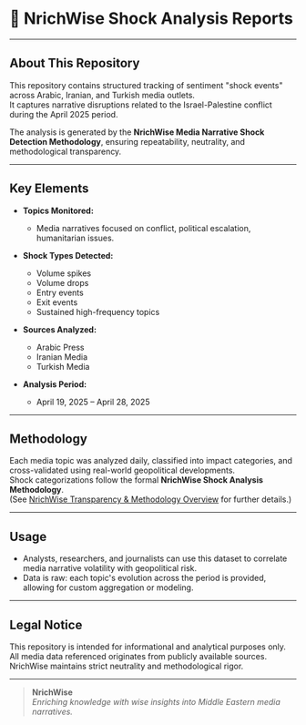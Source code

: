# 📄 NrichWise Shock Analysis Reports


---

## About This Repository
This repository contains structured tracking of sentiment "shock events" across Arabic, Iranian, and Turkish media outlets.  
It captures narrative disruptions related to the Israel-Palestine conflict during the April 2025 period.

The analysis is generated by the **NrichWise Media Narrative Shock Detection Methodology**, ensuring repeatability, neutrality, and methodological transparency.

---

## Key Elements
- **Topics Monitored:**  
  - Media narratives focused on conflict, political escalation, humanitarian issues.

- **Shock Types Detected:**  
  - Volume spikes  
  - Volume drops  
  - Entry events  
  - Exit events  
  - Sustained high-frequency topics
  
- **Sources Analyzed:**  
  - Arabic Press  
  - Iranian Media  
  - Turkish Media
  
- **Analysis Period:**  
  - April 19, 2025 – April 28, 2025

---

## Methodology
Each media topic was analyzed daily, classified into impact categories, and cross-validated using real-world geopolitical developments.  
Shock categorizations follow the formal **NrichWise Shock Analysis Methodology**.  
(See [NrichWise Transparency & Methodology Overview](#) for further details.)

---

## Usage
- Analysts, researchers, and journalists can use this dataset to correlate media narrative volatility with geopolitical risk.
- Data is raw: each topic's evolution across the period is provided, allowing for custom aggregation or modeling.

---

## Legal Notice
This repository is intended for informational and analytical purposes only.  
All media data referenced originates from publicly available sources.  
NrichWise maintains strict neutrality and methodological rigor.

---

> **NrichWise**  
> *Enriching knowledge with wise insights into Middle Eastern media narratives.*
